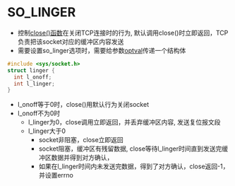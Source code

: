 # SO_LINGER

- 控制[close()函数](Linux_Socket_API_close()函数.md)在关闭TCP连接时的行为, 默认调用close()时立即返回，TCP负责把该socket对应的缓冲区内容发送
- 需要设置so_linger选项时，需要给参数[optval](socket选项.md#^socketoptval)传递一个结构体

```c
#include <sys/socket.h>
struct linger {
  int l_onoff;
  int l_linger;
}
```

- l_onoff等于0时，close()用默认行为关闭socket
- l_onoff不为0时
  - l_linger为0，close调用立即返回，并丢弃缓冲区内容, 发送复位报文段
  - l_linger大于0
    - socket非阻塞，close立即返回
    - socket阻塞，缓冲区有残留数据, close等待l_linger时间直到发送完缓冲区数据并得到对方确认，
    - 如果在l_linger时间内未发送完数据，得到了对方确认，close返回-1，并设置errno
